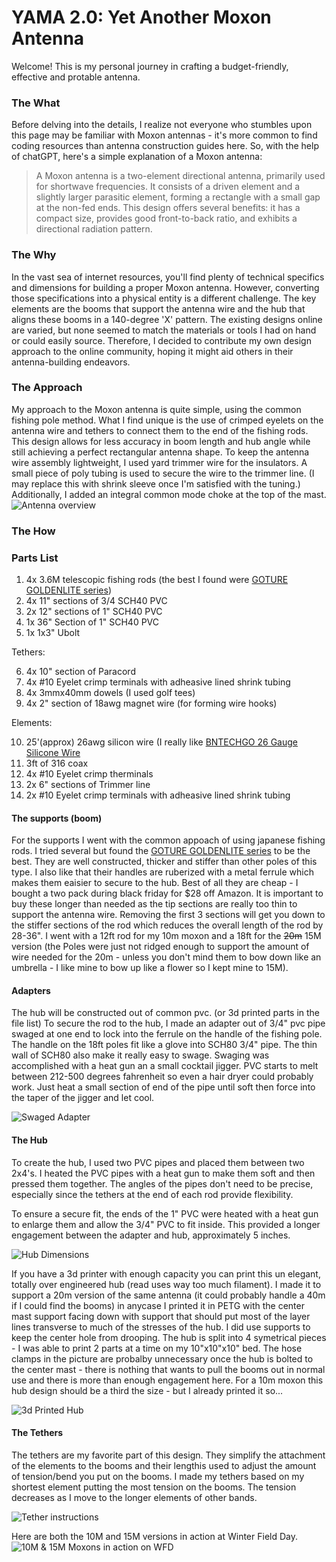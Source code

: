 # YAMA 2.0: Yet Another Moxon Antenna

Welcome! This is my personal journey in crafting a budget-friendly, effective and protable antenna.

### The What
Before delving into the details, I realize not everyone who stumbles upon this page may be familiar with Moxon antennas - it's more common to find coding resources than antenna construction guides here. So, with the help of chatGPT, here's a simple explanation of a Moxon antenna:

>A Moxon antenna is a two-element directional antenna, primarily used for shortwave frequencies. It consists of a driven element and a slightly larger parasitic element, forming a rectangle with a small gap at the non-fed ends. This design offers several benefits: it has a compact size, provides good front-to-back ratio, and exhibits a directional radiation pattern. 

### The Why 
In the vast sea of internet resources, you'll find plenty of technical specifics and dimensions for building a proper Moxon antenna. However, converting those specifications into a physical entity is a different challenge. The key elements are the booms that support the antenna wire and the hub that aligns these booms in a 140-degree 'X' pattern. The existing designs online are varied, but none seemed to match the materials or tools I had on hand or could easily source. Therefore, I decided to contribute my own design approach to the online community, hoping it might aid others in their antenna-building endeavors.

### The Approach
My approach to the Moxon antenna is quite simple, using the common fishing pole method. What I find unique is the use of crimped eyelets on the antenna wire and tethers to connect them to the end of the fishing rods. This design allows for less accuracy in boom length and hub angle while still achieving a perfect rectangular antenna shape. To keep the antenna wire assembly lightweight, I used yard trimmer wire for the insulators. A small piece of poly tubing is used to secure the wire to the trimmer line. (I may replace this with shrink sleeve once I'm satisfied with the tuning.) Additionally, I added an integral common mode choke at the top of the mast.
![Antenna overview](./images/IMG_0361.jpeg)

### The How
### Parts List
1. 4x 3.6M telescopic fishing rods (the best I found were [GOTURE GOLDENLITE series](https://www.amazon.com/gp/product/B0C7CF2Y3W/ref=ppx_od_dt_b_asin_title_s00?ie=UTF8&th=1&psc=1))
2. 4x 11" sections of 3/4 SCH40 PVC
3. 2x 12" sections of 1" SCH40 PVC
4. 1x 36" Section of 1" SCH40 PVC
5. 1x 1x3" Ubolt

Tethers:

6. 4x 10" section of Paracord
7. 4x #10 Eyelet crimp terminals with adheasive lined shrink tubing 
8. 4x 3mmx40mm dowels (I used golf tees)
9. 4x 2" section of 18awg magnet wire (for forming wire hooks)

Elements:

10. 25'(approx) 26awg silicon wire (I really like [BNTECHGO 26 Gauge Silicone Wire](https://www.amazon.com/gp/product/B072829WN7/ref=ppx_yo_dt_b_search_asin_title?ie=UTF8&th=1) 
11. 3ft of 316 coax
12. 4x #10 Eyelet crimp therminals
13. 2x 6" sections of Trimmer line
14. 2x #10 Eyelet crimp terminals with adheasive lined shrink tubing 

#### The supports (boom)
For the supports I went with the common appoach of using japanese fishing rods. I tried several but found the [GOTURE GOLDENLITE series](https://www.amazon.com/gp/product/B0C7CF2Y3W/ref=ppx_od_dt_b_asin_title_s00?ie=UTF8&th=1&psc=1) to be the best. They are well constructed, thicker and stiffer than other poles of this type. I also like that their handles are ruberized with a metal ferrule which makes them eaisier to secure to the hub. Best of all they are cheap - I bought a two pack during black friday for $28 off Amazon. 
It is important to buy these longer than needed as the tip sections are really too thin to support the antenna wire. Removing the first 3 sections will get you down to the stiffer sections of the rod which reduces the overall length of the rod by 28-36". I went with a 12ft rod for my 10m moxon and a 18ft for the ~~20m~~ 15M version (the Poles were just not ridged enough to support the amount of wire needed for the 20m  - unless you don't mind them to bow down like an umbrella - I like mine to bow up like a flower so I kept mine to 15M).

#### Adapters 
The hub will be constructed out of common pvc. (or 3d printed parts in the file list) To secure the rod to the hub, I made an adapter out of 3/4" pvc pipe swaged at one end to lock into the ferrule on the handle of the fishing pole. 
The handle on the 18ft poles fit like a glove into SCH80 3/4" pipe. The thin wall of SCH80 also make it really easy to swage. Swaging was accomplished with a heat gun an a small cocktail jigger. PVC starts to melt between 212-500 degrees fahrenheit so even a hair dryer could probably work. Just heat a small section of end of the pipe until soft then force into the taper of the jigger and let cool.

![Swaged Adapter](./images/PXL_Adapter.jpg)

#### The Hub
To create the hub, I used two PVC pipes and placed them between two 2x4's. I heated the PVC pipes with a heat gun to make them soft and then pressed them together. The angles of the pipes don't need to be precise, especially since the tethers at the end of each rod provide flexibility. 

To ensure a secure fit, the ends of the 1" PVC were heated with a heat gun to enlarge them and allow the 3/4" PVC to fit inside. This provided a longer engagement between the adapter and hub, approximately 5 inches.
 
![Hub Dimensions](./images/PXL_20240125_014349467.MP_Original.jpeg)

If you have a 3d printer with enough capacity you can print this un elegant, totally over engineered hub (read uses way too much filament). I made it to support a 20m version of the same antenna (it could probably handle a 40m if I could find the booms) in anycase I printed it in PETG with the center mast support facing down with support that should put most of the layer lines transverse to much of the stresses of the hub. I did use supports to keep the center hole from drooping. The hub is split into 4 symetrical pieces - I was able to print 2 parts at a time on my 10"x10"x10" bed. The hose clamps in the picture are probalby unnecessary once the hub is bolted to the center mast - there is nothing that wants to pull the booms out in normal use and there is more than enough engagement here. For a 10m moxon this hub design should be a third the size - but I already printed it so...

![3d Printed Hub](./images/3dhub.jpg)


#### The Tethers
The tethers are my favorite part of this design. They simplify the attachment of the elements to the booms and their lengthis used to adjust the amount of tension/bend you put on the booms. I made my tethers based on my shortest element putting the most tension on the booms. The tension decreases as I move to the longer elements of other bands.

![Tether instructions](./images/IMG_0377.jpeg)

Here are both the 10M and 15M versions in action at Winter Field Day. 
![10M & 15M Moxons in action on WFD](./images/WFD_Moxons.jpg)

